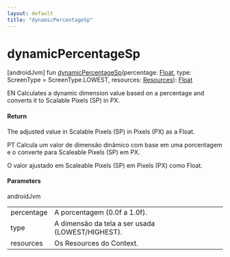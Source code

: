 ```yaml
---
layout: default
title: "dynamicPercentageSp"
---
```


# dynamicPercentageSp

[androidJvm]
fun [dynamicPercentageSp](dynamic-percentage-sp.md)(percentage: [Float](https://kotlinlang.org/api/core/kotlin-stdlib/kotlin/-float/index.html), type: ScreenType = ScreenType.LOWEST, resources: [Resources](https://developer.android.com/reference/kotlin/android/content/res/Resources.html)): [Float](https://kotlinlang.org/api/core/kotlin-stdlib/kotlin/-float/index.html)

EN Calculates a dynamic dimension value based on a percentage and converts it to Scalable Pixels (SP) in PX.

#### Return

The adjusted value in Scalable Pixels (SP) in Pixels (PX) as a Float.

PT Calcula um valor de dimensão dinâmico com base em uma porcentagem e o converte para Scaleable Pixels (SP) em PX.

O valor ajustado em Scaleable Pixels (SP) em Pixels (PX) como Float.

#### Parameters

androidJvm

| | |
|---|---|
| percentage | A porcentagem (0.0f a 1.0f). |
| type | A dimensão da tela a ser usada (LOWEST/HIGHEST). |
| resources | Os Resources do Context. |